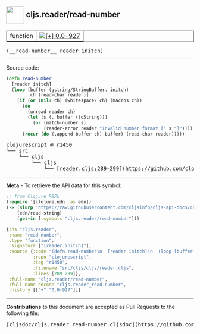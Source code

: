 ## <img width="48px" valign="middle" src="http://i.imgur.com/Hi20huC.png"> cljs.reader/read-number

 <table border="1">
<tr>

<td>function</td>
<td><a href="https://github.com/cljsinfo/cljs-api-docs/tree/0.0-927"><img valign="middle" alt="[+] 0.0-927" src="https://img.shields.io/badge/+-0.0--927-lightgrey.svg"></a> </td>
</tr>
</table>

 <samp>
(__read-number__ reader initch)<br>
</samp>

---





Source code:

```clj
(defn read-number
  [reader initch]
  (loop [buffer (gstring/StringBuffer. initch)
         ch (read-char reader)]
    (if (or (nil? ch) (whitespace? ch) (macros ch))
      (do
        (unread reader ch)
        (let [s (. buffer (toString))]
          (or (match-number s)
              (reader-error reader "Invalid number format [" s "]"))))
      (recur (do (.append buffer ch) buffer) (read-char reader)))))
```

 <pre>
clojurescript @ r1450
└── src
    └── cljs
        └── cljs
            └── <ins>[reader.cljs:289-299](https://github.com/clojure/clojurescript/blob/r1450/src/cljs/cljs/reader.cljs#L289-L299)</ins>
</pre>


---

__Meta__ - To retrieve the API data for this symbol:

```clj
;; from Clojure REPL
(require '[clojure.edn :as edn])
(-> (slurp "https://raw.githubusercontent.com/cljsinfo/cljs-api-docs/catalog/cljs-api.edn")
    (edn/read-string)
    (get-in [:symbols "cljs.reader/read-number"]))
```

```clj
{:ns "cljs.reader",
 :name "read-number",
 :type "function",
 :signature ["[reader initch]"],
 :source {:code "(defn read-number\n  [reader initch]\n  (loop [buffer (gstring/StringBuffer. initch)\n         ch (read-char reader)]\n    (if (or (nil? ch) (whitespace? ch) (macros ch))\n      (do\n        (unread reader ch)\n        (let [s (. buffer (toString))]\n          (or (match-number s)\n              (reader-error reader \"Invalid number format [\" s \"]\"))))\n      (recur (do (.append buffer ch) buffer) (read-char reader)))))",
          :repo "clojurescript",
          :tag "r1450",
          :filename "src/cljs/cljs/reader.cljs",
          :lines [289 299]},
 :full-name "cljs.reader/read-number",
 :full-name-encode "cljs.reader_read-number",
 :history [["+" "0.0-927"]]}

```

---

__Contributions__ to this document are accepted as Pull Requests to the following file:

 <pre>
[cljsdoc/cljs.reader_read-number.cljsdoc](https://github.com/cljsinfo/cljs-api-docs/blob/master/cljsdoc/cljs.reader_read-number.cljsdoc)
</pre>

